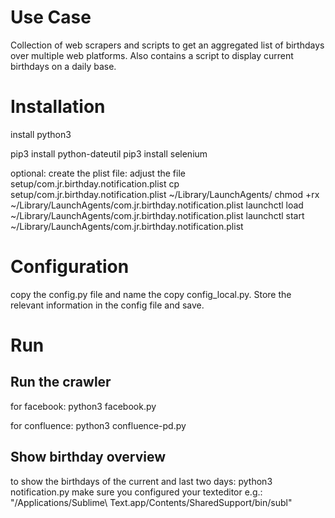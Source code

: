 # Use Case

Collection of web scrapers and scripts to get an aggregated list of birthdays over multiple web platforms. Also contains a script to display current birthdays on a daily base.

# Installation

install python3

pip3 install python-dateutil
pip3 install selenium

optional: create the plist file: 
    adjust the file setup/com.jr.birthday.notification.plist
    cp setup/com.jr.birthday.notification.plist ~/Library/LaunchAgents/
    chmod +rx ~/Library/LaunchAgents/com.jr.birthday.notification.plist
    launchctl load ~/Library/LaunchAgents/com.jr.birthday.notification.plist
    launchctl start ~/Library/LaunchAgents/com.jr.birthday.notification.plist


# Configuration

copy the config.py file and name the copy config_local.py. 
Store the relevant information in the config file and save.

# Run
## Run the crawler

for facebook:
    python3 facebook.py 

for confluence:
    python3 confluence-pd.py

## Show birthday overview
to show the birthdays of the current and last two days:
    python3 notification.py
    make sure you configured your texteditor e.g.: "/Applications/Sublime\ Text.app/Contents/SharedSupport/bin/subl"